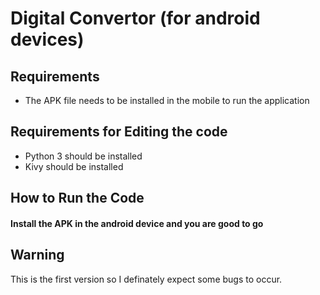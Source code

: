 # Digital Convertor (for android devices)
## Requirements
* The APK file needs to be installed in the mobile to run the application
## Requirements for Editing the code
* Python 3 should be installed
* Kivy should be installed
## How to Run the Code
#### Install the APK in the android device and you are good to go
## Warning
This is the first version so I definately expect some bugs to occur.
